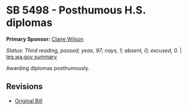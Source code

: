 # SB 5498 - Posthumous H.S. diplomas
**Primary Sponsor:** [Claire Wilson](/person/leg/wilson_cl.md)

*Status: Third reading, passed; yeas, 97; nays, 1; absent, 0; excused, 0.* | [leg.wa.gov summary](https://app.leg.wa.gov/billsummary?BillNumber=5498&Year=2021)

Awarding diplomas posthumously.

## Revisions
* [Original Bill](1/)